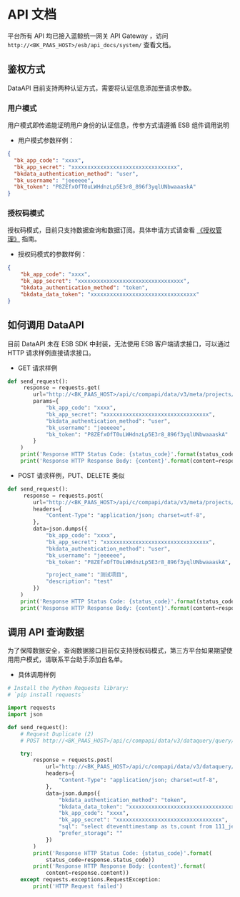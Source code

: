 # API 文档

平台所有 API 均已接入蓝鲸统一网关 API Gateway ，访问 `http://<BK_PAAS_HOST>/esb/api_docs/system/`  查看文档。

## 鉴权方式
DataAPI 目前支持两种认证方式，需要将认证信息添加至请求参数。

### 用户模式

用户模式即传递能证明用户身份的认证信息，传参方式请遵循 ESB 组件调用说明

- 用户模式参数样例：

```json
{
  "bk_app_code": "xxxx",
  "bk_app_secret": "xxxxxxxxxxxxxxxxxxxxxxxxxxxxxxxxx",
  "bkdata_authentication_method": "user",
  "bk_username": "jeeeeee",
  "bk_token": "P8ZEfxOfT0uLWHdnzLp5E3r8_896f3yqlUNbwaaaskA"
}
```

### 授权码模式
授权码模式，目前只支持数据查询和数据订阅。具体申请方式请查看 [《授权管理》](../user-guide/auth-management/token.md) 指南。

- 授权码模式的参数样例：

```json
{
    "bk_app_code": "xxxx",
    "bk_app_secret": "xxxxxxxxxxxxxxxxxxxxxxxxxxxxxxxxx",
    "bkdata_authentication_method": "token",
    "bkdata_data_token": "xxxxxxxxxxxxxxxxxxxxxxxxxxxxxxxxx"
}
```

## 如何调用 DataAPI

目前 DataAPI 未在 ESB SDK 中封装，无法使用 ESB 客户端请求接口，可以通过 HTTP 请求样例直接请求接口。

- GET 请求样例

```python
def send_request():
     response = requests.get(
        url="http://<BK_PAAS_HOST>/api/c/compapi/data/v3/meta/projects/1/",
        params={
            "bk_app_code": "xxxx",
            "bk_app_secret": "xxxxxxxxxxxxxxxxxxxxxxxxxxxxxxxxx",
            "bkdata_authentication_method": "user",
            "bk_username": "jeeeeee",
            "bk_token": "P8ZEfxOfT0uLWHdnzLp5E3r8_896f3yqlUNbwaaaskA"
        }
    )
    print('Response HTTP Status Code: {status_code}'.format(status_code=response.status_code))
    print('Response HTTP Response Body: {content}'.format(content=response.content))
```

- POST 请求样例，PUT、DELETE 类似

```python
def send_request():
     response = requests.post(
        url="http://<BK_PAAS_HOST>/api/c/compapi/data/v3/meta/projects/",
        headers={
            "Content-Type": "application/json; charset=utf-8",
        },
        data=json.dumps({
            "bk_app_code": "xxxx",
            "bk_app_secret": "xxxxxxxxxxxxxxxxxxxxxxxxxxxxxxxxx",
            "bkdata_authentication_method": "user",
            "bk_username": "jeeeeee",
            "bk_token": "P8ZEfxOfT0uLWHdnzLp5E3r8_896f3yqlUNbwaaaskA",

            "project_name": "测试项目",
            "description": "test"
        })
    )
    print('Response HTTP Status Code: {status_code}'.format(status_code=response.status_code))
    print('Response HTTP Response Body: {content}'.format(content=response.content))

```

## 调用 API 查询数据

为了保障数据安全，查询数据接口目前仅支持授权码模式，第三方平台如果期望使用用户模式，请联系平台助手添加白名单。

- 具体调用样例

```python
# Install the Python Requests library:
# `pip install requests`

import requests
import json

def send_request():
    # Request Duplicate (2)
    # POST http://<BK_PAAS_HOST>/api/c/compapi/data/v3/dataquery/query/

    try:
        response = requests.post(
            url="http://<BK_PAAS_HOST>/api/c/compapi/data/v3/dataquery/query",
            headers={
                "Content-Type": "application/json; charset=utf-8",
            },
            data=json.dumps({
                "bkdata_authentication_method": "token",
                "bkdata_data_token": "xxxxxxxxxxxxxxxxxxxxxxxxxxxxxxxxx",
                "bk_app_code": "xxxx",
                "bk_app_secret": "xxxxxxxxxxxxxxxxxxxxxxxxxxxxxxxxx",
                "sql": "select dteventtimestamp as ts,count from 111_jeee_set_login where thedate=20160920  AND cc_set='303' AND biz_id='111' limit 1",
                "prefer_storage": ""
            })
        )
        print('Response HTTP Status Code: {status_code}'.format(
            status_code=response.status_code))
        print('Response HTTP Response Body: {content}'.format(
            content=response.content))
    except requests.exceptions.RequestException:
        print('HTTP Request failed')
```
